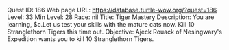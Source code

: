 Quest ID: 186
Web page URL: https://database.turtle-wow.org/?quest=186
Level: 33
Min Level: 28
Race: nil
Title: Tiger Mastery
Description: You are learning, $c.Let us test your skills with the mature cats now. Kill 10 Stranglethorn Tigers this time out.
Objective: Ajeck Rouack of Nesingwary's Expedition wants you to kill 10 Stranglethorn Tigers.
